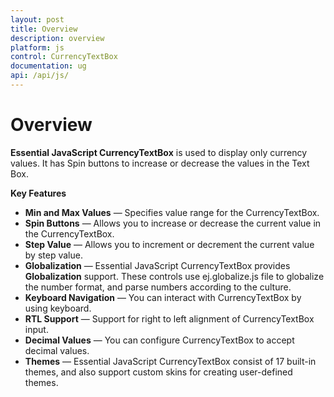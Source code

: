 ```yaml
---
layout: post
title: Overview
description: overview
platform: js
control: CurrencyTextBox  
documentation: ug
api: /api/js/
---
```


# Overview

**Essential JavaScript CurrencyTextBox** is used to display only currency values. It has Spin buttons to increase or decrease the values in the Text Box.

**Key Features**

* **Min and Max Values** — Specifies value range for the CurrencyTextBox.
* **Spin Buttons** — Allows you to increase or decrease the current value in the CurrencyTextBox.
* **Step Value** — Allows you to increment or decrement the current value by step value.
* **Globalization** — Essential JavaScript CurrencyTextBox provides **Globalization** support. These controls use ej.globalize.js file to globalize the number format, and parse numbers according to the culture.
* **Keyboard Navigation** — You can interact with CurrencyTextBox by using keyboard.
* **RTL Support** — Support for right to left alignment of CurrencyTextBox input.
* **Decimal Values** — You can configure CurrencyTextBox to accept decimal values.
* **Themes** — Essential JavaScript CurrencyTextBox consist of 17 built-in themes, and also support custom skins for creating user-defined themes.